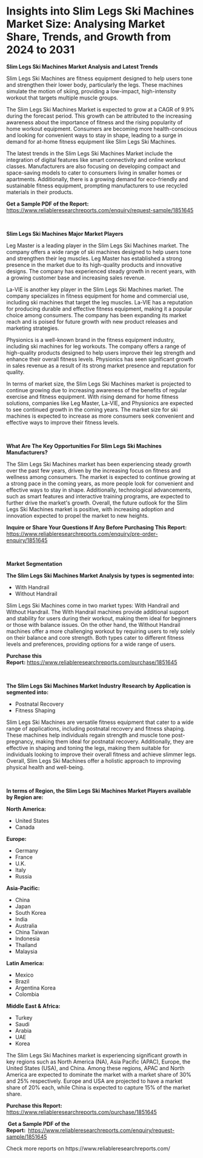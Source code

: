 <p><h1>Insights into Slim Legs Ski Machines Market Size: Analysing Market Share, Trends, and Growth from 2024 to 2031</h1></p><p><strong>Slim Legs Ski Machines Market Analysis and Latest Trends</strong></p>
<p><p>Slim Legs Ski Machines are fitness equipment designed to help users tone and strengthen their lower body, particularly the legs. These machines simulate the motion of skiing, providing a low-impact, high-intensity workout that targets multiple muscle groups.</p><p>The Slim Legs Ski Machines Market is expected to grow at a CAGR of 9.9% during the forecast period. This growth can be attributed to the increasing awareness about the importance of fitness and the rising popularity of home workout equipment. Consumers are becoming more health-conscious and looking for convenient ways to stay in shape, leading to a surge in demand for at-home fitness equipment like Slim Legs Ski Machines.</p><p>The latest trends in the Slim Legs Ski Machines Market include the integration of digital features like smart connectivity and online workout classes. Manufacturers are also focusing on developing compact and space-saving models to cater to consumers living in smaller homes or apartments. Additionally, there is a growing demand for eco-friendly and sustainable fitness equipment, prompting manufacturers to use recycled materials in their products.</p></p>
<p><strong>Get a Sample PDF of the Report:&nbsp;</strong> <a href="https://www.reliableresearchreports.com/enquiry/request-sample/1851645">https://www.reliableresearchreports.com/enquiry/request-sample/1851645</a></p>
<p>&nbsp;</p>
<p><strong>Slim Legs Ski Machines Major Market Players</strong></p>
<p><p>Leg Master is a leading player in the Slim Legs Ski Machines market. The company offers a wide range of ski machines designed to help users tone and strengthen their leg muscles. Leg Master has established a strong presence in the market due to its high-quality products and innovative designs. The company has experienced steady growth in recent years, with a growing customer base and increasing sales revenue.</p><p>La-VIE is another key player in the Slim Legs Ski Machines market. The company specializes in fitness equipment for home and commercial use, including ski machines that target the leg muscles. La-VIE has a reputation for producing durable and effective fitness equipment, making it a popular choice among consumers. The company has been expanding its market reach and is poised for future growth with new product releases and marketing strategies.</p><p>Physionics is a well-known brand in the fitness equipment industry, including ski machines for leg workouts. The company offers a range of high-quality products designed to help users improve their leg strength and enhance their overall fitness levels. Physionics has seen significant growth in sales revenue as a result of its strong market presence and reputation for quality.</p><p>In terms of market size, the Slim Legs Ski Machines market is projected to continue growing due to increasing awareness of the benefits of regular exercise and fitness equipment. With rising demand for home fitness solutions, companies like Leg Master, La-VIE, and Physionics are expected to see continued growth in the coming years. The market size for ski machines is expected to increase as more consumers seek convenient and effective ways to improve their fitness levels.</p></p>
<p>&nbsp;</p>
<p><strong>What Are The Key Opportunities For Slim Legs Ski Machines Manufacturers?</strong></p>
<p><p>The Slim Legs Ski Machines market has been experiencing steady growth over the past few years, driven by the increasing focus on fitness and wellness among consumers. The market is expected to continue growing at a strong pace in the coming years, as more people look for convenient and effective ways to stay in shape. Additionally, technological advancements, such as smart features and interactive training programs, are expected to further drive the market's growth. Overall, the future outlook for the Slim Legs Ski Machines market is positive, with increasing adoption and innovation expected to propel the market to new heights.</p></p>
<p><strong>Inquire or Share Your Questions If Any Before Purchasing This Report:</strong> <a href="https://www.reliableresearchreports.com/enquiry/pre-order-enquiry/1851645">https://www.reliableresearchreports.com/enquiry/pre-order-enquiry/1851645</a></p>
<p>&nbsp;</p>
<p><strong>Market Segmentation</strong></p>
<p><strong>The Slim Legs Ski Machines Market Analysis by types is segmented into:</strong></p>
<p><ul><li>With Handrail</li><li>Without Handrail</li></ul></p>
<p><p>Slim Legs Ski Machines come in two market types: With Handrail and Without Handrail. The With Handrail machines provide additional support and stability for users during their workout, making them ideal for beginners or those with balance issues. On the other hand, the Without Handrail machines offer a more challenging workout by requiring users to rely solely on their balance and core strength. Both types cater to different fitness levels and preferences, providing options for a wide range of users.</p></p>
<p><strong>Purchase this Report:&nbsp;</strong><a href="https://www.reliableresearchreports.com/purchase/1851645">https://www.reliableresearchreports.com/purchase/1851645</a></p>
<p>&nbsp;</p>
<p><strong>The Slim Legs Ski Machines Market Industry Research by Application is segmented into:</strong></p>
<p><ul><li>Postnatal Recovery</li><li>Fitness Shaping</li></ul></p>
<p><p>Slim Legs Ski Machines are versatile fitness equipment that cater to a wide range of applications, including postnatal recovery and fitness shaping. These machines help individuals regain strength and muscle tone post-pregnancy, making them ideal for postnatal recovery. Additionally, they are effective in shaping and toning the legs, making them suitable for individuals looking to improve their overall fitness and achieve slimmer legs. Overall, Slim Legs Ski Machines offer a holistic approach to improving physical health and well-being.</p></p>
<p>&nbsp;</p>
<p><strong>In terms of Region, the Slim Legs Ski Machines Market Players available by Region are:</strong></p>
<p>
    <p> <strong> North America: </strong>
        <ul>
            <li>United States</li>
            <li>Canada</li>
        </ul>
        </p> 
    <p> <strong> Europe: </strong>
        <ul>
            <li>Germany</li>
            <li>France</li>
            <li>U.K.</li>
            <li>Italy</li>
            <li>Russia</li>
        </ul>
        </p> 
    <p> <strong> Asia-Pacific: </strong>
        <ul>
            <li>China</li>
            <li>Japan</li>
            <li>South Korea</li>
            <li>India</li>
            <li>Australia</li>
            <li>China Taiwan</li>
            <li>Indonesia</li>
            <li>Thailand</li>
            <li>Malaysia</li>
        </ul>
        </p> 
    <p> <strong> Latin America: </strong>
        <ul>
            <li>Mexico</li>
            <li>Brazil</li>
            <li>Argentina Korea</li>
            <li>Colombia</li>
        </ul>
        </p> 
    <p> <strong> Middle East & Africa: </strong>
        <ul>
            <li>Turkey</li>
            <li>Saudi</li>
            <li>Arabia</li>
            <li>UAE</li>
            <li>Korea</li>
        </ul>
    </p>
    </p>
<p><p>The Slim Legs Ski Machines market is experiencing significant growth in key regions such as North America (NA), Asia Pacific (APAC), Europe, the United States (USA), and China. Among these regions, APAC and North America are expected to dominate the market with a market share of 30% and 25% respectively. Europe and USA are projected to have a market share of 20% each, while China is expected to capture 15% of the market share.</p></p>
<p><strong>Purchase this Report: </strong><a href="https://www.reliableresearchreports.com/purchase/1851645">https://www.reliableresearchreports.com/purchase/1851645</a></p>
<p>&nbsp;<strong>Get a Sample PDF of the Report:&nbsp;&nbsp;</strong><a href="https://www.reliableresearchreports.com/enquiry/request-sample/1851645">https://www.reliableresearchreports.com/enquiry/request-sample/1851645</a></p>
<p><strong></strong></p>
<p>Check more reports on https://www.reliableresearchreports.com/</p>
